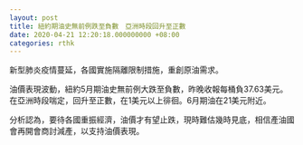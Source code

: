 ```yaml
---
layout: post
title: 紐約期油史無前例跌至負數　亞洲時段回升至正數
date: 2020-04-21 12:20:18.000000000 +08:00
categories: rthk
---
```


新型肺炎疫情蔓延，各國實施隔離限制措施，重創原油需求。

油價表現波動，紐約5月期油史無前例大跌至負數，昨晚收報每桶負37.63美元。在亞洲時段喘定，回升至正數，在1美元以上徘徊。6月期油在21美元附近。

分析認為，要待各國重振經濟，油價才有望止跌，現時難估幾時見底，相信產油國會再開會商討減產，以支持油價表現。
